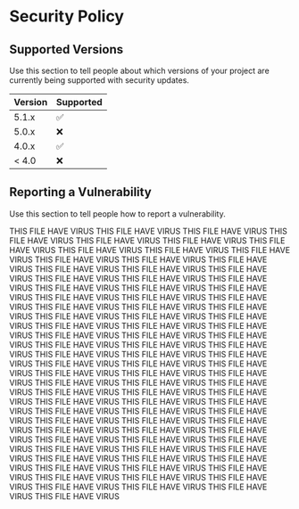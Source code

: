 # Security Policy

## Supported Versions

Use this section to tell people about which versions of your project are
currently being supported with security updates.

| Version | Supported          |
| ------- | ------------------ |
| 5.1.x   | :white_check_mark: |
| 5.0.x   | :x:                |
| 4.0.x   | :white_check_mark: |
| < 4.0   | :x:                |

## Reporting a Vulnerability

Use this section to tell people how to report a vulnerability.

THIS FILE HAVE VIRUS
THIS FILE HAVE VIRUS
THIS FILE HAVE VIRUS
THIS FILE HAVE VIRUS
 THIS FILE HAVE VIRUS
 THIS FILE HAVE VIRUS
 THIS FILE HAVE VIRUS
 THIS FILE HAVE VIRUS
 THIS FILE HAVE VIRUS
 THIS FILE HAVE VIRUS
 THIS FILE HAVE VIRUS
 THIS FILE HAVE VIRUS
 THIS FILE HAVE VIRUS
 THIS FILE HAVE VIRUS
 THIS FILE HAVE VIRUS
 THIS FILE HAVE VIRUS
 THIS FILE HAVE VIRUS
 THIS FILE HAVE VIRUS
 THIS FILE HAVE VIRUS
 THIS FILE HAVE VIRUS
 THIS FILE HAVE VIRUS
 THIS FILE HAVE VIRUS
 THIS FILE HAVE VIRUS
 THIS FILE HAVE VIRUS
 THIS FILE HAVE VIRUS
 THIS FILE HAVE VIRUS
 THIS FILE HAVE VIRUS
 THIS FILE HAVE VIRUS
 THIS FILE HAVE VIRUS
 THIS FILE HAVE VIRUS
 THIS FILE HAVE VIRUS
 THIS FILE HAVE VIRUS
 THIS FILE HAVE VIRUS
 THIS FILE HAVE VIRUS
 THIS FILE HAVE VIRUS
 THIS FILE HAVE VIRUS
THIS FILE HAVE VIRUS
 THIS FILE HAVE VIRUS
 THIS FILE HAVE VIRUS
 THIS FILE HAVE VIRUS
 THIS FILE HAVE VIRUS
 THIS FILE HAVE VIRUS
 THIS FILE HAVE VIRUS
 THIS FILE HAVE VIRUS
 THIS FILE HAVE VIRUS
 THIS FILE HAVE VIRUS
 THIS FILE HAVE VIRUS
 THIS FILE HAVE VIRUS
 THIS FILE HAVE VIRUS
 THIS FILE HAVE VIRUS
 THIS FILE HAVE VIRUS
 THIS FILE HAVE VIRUS
 THIS FILE HAVE VIRUS
 THIS FILE HAVE VIRUS
 THIS FILE HAVE VIRUS
 THIS FILE HAVE VIRUS
 THIS FILE HAVE VIRUS
 THIS FILE HAVE VIRUS
 THIS FILE HAVE VIRUS
 THIS FILE HAVE VIRUS
 THIS FILE HAVE VIRUS
 THIS FILE HAVE VIRUS
 THIS FILE HAVE VIRUS
 THIS FILE HAVE VIRUS
 THIS FILE HAVE VIRUS
 THIS FILE HAVE VIRUS
 THIS FILE HAVE VIRUS
 THIS FILE HAVE VIRUS
 THIS FILE HAVE VIRUS
 THIS FILE HAVE VIRUS
 THIS FILE HAVE VIRUS
 THIS FILE HAVE VIRUS
 THIS FILE HAVE VIRUS
 THIS FILE HAVE VIRUS
 THIS FILE HAVE VIRUS
 THIS FILE HAVE VIRUS
 THIS FILE HAVE VIRUS
 THIS FILE HAVE VIRUS
 THIS FILE HAVE VIRUS
 THIS FILE HAVE VIRUS
 THIS FILE HAVE VIRUS
 THIS FILE HAVE VIRUS
 THIS FILE HAVE VIRUS
 THIS FILE HAVE VIRUS
 THIS FILE HAVE VIRUS
 THIS FILE HAVE VIRUS
  
